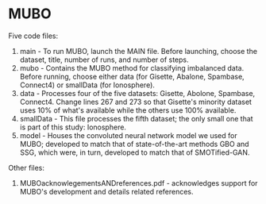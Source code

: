 # MUBO
Five code files:
1. main - To run MUBO, launch the MAIN file. Before launching, choose the dataset, title, number of runs, and number of steps. 
2. mubo - Contains the MUBO method for classifying imbalanced data. Before running, choose either data (for Gisette, Abalone, Spambase, Connect4) or smallData (for Ionosphere).
3. data - Processes four of the five datasets: Gisette, Abolone, Spambase, Connect4. Change lines 267 and 273 so that Gisette's minority dataset uses 10% of what's available while the others use 100% available.
4. smallData - This file processes the fifth dataset; the only small one that is part of this study: Ionosphere. 
5. model - Houses the convoluted neural network model we used for MUBO; developed to match that of state-of-the-art methods GBO and SSG, which were, in turn, developed to match that of SMOTified-GAN.

Other files:
1. MUBOacknowlegementsANDreferences.pdf - acknowledges support for MUBO's development and details related references.
